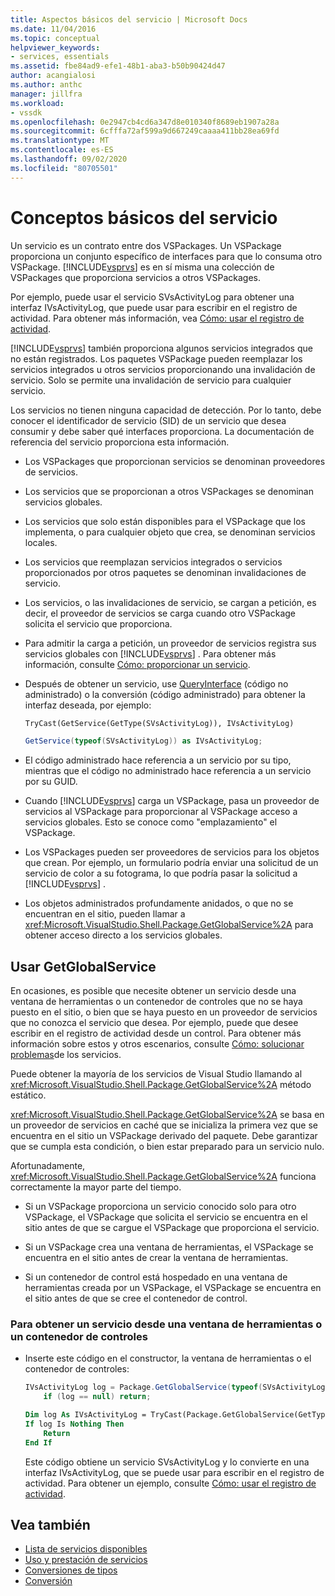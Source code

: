 ```yaml
---
title: Aspectos básicos del servicio | Microsoft Docs
ms.date: 11/04/2016
ms.topic: conceptual
helpviewer_keywords:
- services, essentials
ms.assetid: fbe84ad9-efe1-48b1-aba3-b50b90424d47
author: acangialosi
ms.author: anthc
manager: jillfra
ms.workload:
- vssdk
ms.openlocfilehash: 0e2947cb4cd6a347d8e010340f8689eb1907a28a
ms.sourcegitcommit: 6cfffa72af599a9d667249caaaa411bb28ea69fd
ms.translationtype: MT
ms.contentlocale: es-ES
ms.lasthandoff: 09/02/2020
ms.locfileid: "80705501"
---
```

# <a name="service-essentials"></a>Conceptos básicos del servicio
Un servicio es un contrato entre dos VSPackages. Un VSPackage proporciona un conjunto específico de interfaces para que lo consuma otro VSPackage. [!INCLUDE[vsprvs](../../code-quality/includes/vsprvs_md.md)] es en sí misma una colección de VSPackages que proporciona servicios a otros VSPackages.

 Por ejemplo, puede usar el servicio SVsActivityLog para obtener una interfaz IVsActivityLog, que puede usar para escribir en el registro de actividad. Para obtener más información, vea [Cómo: usar el registro de actividad](../../extensibility/how-to-use-the-activity-log.md).

 [!INCLUDE[vsprvs](../../code-quality/includes/vsprvs_md.md)] también proporciona algunos servicios integrados que no están registrados. Los paquetes VSPackage pueden reemplazar los servicios integrados u otros servicios proporcionando una invalidación de servicio. Solo se permite una invalidación de servicio para cualquier servicio.

 Los servicios no tienen ninguna capacidad de detección. Por lo tanto, debe conocer el identificador de servicio (SID) de un servicio que desea consumir y debe saber qué interfaces proporciona. La documentación de referencia del servicio proporciona esta información.

- Los VSPackages que proporcionan servicios se denominan proveedores de servicios.

- Los servicios que se proporcionan a otros VSPackages se denominan servicios globales.

- Los servicios que solo están disponibles para el VSPackage que los implementa, o para cualquier objeto que crea, se denominan servicios locales.

- Los servicios que reemplazan servicios integrados o servicios proporcionados por otros paquetes se denominan invalidaciones de servicio.

- Los servicios, o las invalidaciones de servicio, se cargan a petición, es decir, el proveedor de servicios se carga cuando otro VSPackage solicita el servicio que proporciona.

- Para admitir la carga a petición, un proveedor de servicios registra sus servicios globales con [!INCLUDE[vsprvs](../../code-quality/includes/vsprvs_md.md)] . Para obtener más información, consulte [Cómo: proporcionar un servicio](../../extensibility/how-to-provide-a-service.md).

- Después de obtener un servicio, use [QueryInterface](/cpp/atl/queryinterface) (código no administrado) o la conversión (código administrado) para obtener la interfaz deseada, por ejemplo:

  ```vb
  TryCast(GetService(GetType(SVsActivityLog)), IVsActivityLog)
  ```

  ```csharp
  GetService(typeof(SVsActivityLog)) as IVsActivityLog;
  ```

- El código administrado hace referencia a un servicio por su tipo, mientras que el código no administrado hace referencia a un servicio por su GUID.

- Cuando [!INCLUDE[vsprvs](../../code-quality/includes/vsprvs_md.md)] carga un VSPackage, pasa un proveedor de servicios al VSPackage para proporcionar al VSPackage acceso a servicios globales. Esto se conoce como "emplazamiento" el VSPackage.

- Los VSPackages pueden ser proveedores de servicios para los objetos que crean. Por ejemplo, un formulario podría enviar una solicitud de un servicio de color a su fotograma, lo que podría pasar la solicitud a [!INCLUDE[vsprvs](../../code-quality/includes/vsprvs_md.md)] .

- Los objetos administrados profundamente anidados, o que no se encuentran en el sitio, pueden llamar a <xref:Microsoft.VisualStudio.Shell.Package.GetGlobalService%2A> para obtener acceso directo a los servicios globales.

<a name="how-to-use-getglobalservice"></a>

## <a name="use-getglobalservice"></a>Usar GetGlobalService

En ocasiones, es posible que necesite obtener un servicio desde una ventana de herramientas o un contenedor de controles que no se haya puesto en el sitio, o bien que se haya puesto en un proveedor de servicios que no conozca el servicio que desea. Por ejemplo, puede que desee escribir en el registro de actividad desde un control. Para obtener más información sobre estos y otros escenarios, consulte [Cómo: solucionar problemas](../../extensibility/how-to-troubleshoot-services.md)de los servicios.

Puede obtener la mayoría de los servicios de Visual Studio llamando al <xref:Microsoft.VisualStudio.Shell.Package.GetGlobalService%2A> método estático.

<xref:Microsoft.VisualStudio.Shell.Package.GetGlobalService%2A> se basa en un proveedor de servicios en caché que se inicializa la primera vez que se encuentra en el sitio un VSPackage derivado del paquete. Debe garantizar que se cumpla esta condición, o bien estar preparado para un servicio nulo.

Afortunadamente, <xref:Microsoft.VisualStudio.Shell.Package.GetGlobalService%2A> funciona correctamente la mayor parte del tiempo.

- Si un VSPackage proporciona un servicio conocido solo para otro VSPackage, el VSPackage que solicita el servicio se encuentra en el sitio antes de que se cargue el VSPackage que proporciona el servicio.

- Si un VSPackage crea una ventana de herramientas, el VSPackage se encuentra en el sitio antes de crear la ventana de herramientas.

- Si un contenedor de control está hospedado en una ventana de herramientas creada por un VSPackage, el VSPackage se encuentra en el sitio antes de que se cree el contenedor de control.

### <a name="to-get-a-service-from-within-a-tool-window-or-control-container"></a>Para obtener un servicio desde una ventana de herramientas o un contenedor de controles

- Inserte este código en el constructor, la ventana de herramientas o el contenedor de controles:

    ```csharp
    IVsActivityLog log = Package.GetGlobalService(typeof(SVsActivityLog)) as IVsActivityLog;
        if (log == null) return;
    ```

    ```vb
    Dim log As IVsActivityLog = TryCast(Package.GetGlobalService(GetType(SVsActivityLog)), IVsActivityLog)
    If log Is Nothing Then
        Return
    End If
    ```

    Este código obtiene un servicio SVsActivityLog y lo convierte en una interfaz IVsActivityLog, que se puede usar para escribir en el registro de actividad. Para obtener un ejemplo, consulte [Cómo: usar el registro de actividad](../../extensibility/how-to-use-the-activity-log.md).

## <a name="see-also"></a>Vea también

- [Lista de servicios disponibles](../../extensibility/internals/list-of-available-services.md)
- [Uso y prestación de servicios](../../extensibility/using-and-providing-services.md)
- [Conversiones de tipos](/dotnet/csharp/programming-guide/types/casting-and-type-conversions)
- [Conversión](/cpp/cpp/casting)

